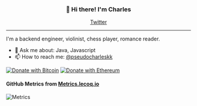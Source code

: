
<h3 align="center">👋 Hi there! I'm Charles</h3>
<p align="center">
  <a href="https://twitter.com/pseudocharleskk">Twitter</a>
</p>

---
I'm a backend engineer, violinist, chess player, romance reader.


- 💬 Ask me about: Java, Javascript 
- 📫 How to reach me: [@pseudocharleskk](https://twitter.com/pseudocharleskk)
<!--
- ⚡ Fun fact: 
-->
[![Donate with Bitcoin](https://en.cryptobadges.io/badge/micro/36YyYDEuPqFXsukc7iMsiK6GHXSnY9WYSB)](https://en.cryptobadges.io/donate/36YyYDEuPqFXsukc7iMsiK6GHXSnY9WYSB)
[![Donate with Ethereum](https://en.cryptobadges.io/badge/micro/0x209C43b4cc1bFAF2Cc727643f8e93Ee330c2f9dC)](https://en.cryptobadges.io/donate/0x209C43b4cc1bFAF2Cc727643f8e93Ee330c2f9dC)

#### GitHub Metrics from [Metrics.lecoq.io](https://metrics.lecoq.io)

![Metrics](https://metrics.lecoq.io/barddoo?template=classic&languages=1&languages.colors=github&languages.threshold=0%25&config.timezone=America%2FSao_Paulo)

<!--
Here are some ideas to get you started:

- 🔭 I’m currently working on ...
- 🌱 I’m currently learning ...
- 👯 I’m looking to collaborate on ...
- 🤔 I’m looking for help with ...
- 💬 Ask me about ...
- 📫 How to reach me: ...
- 😄 Pronouns: ...
- ⚡ Fun fact: ...
-->
